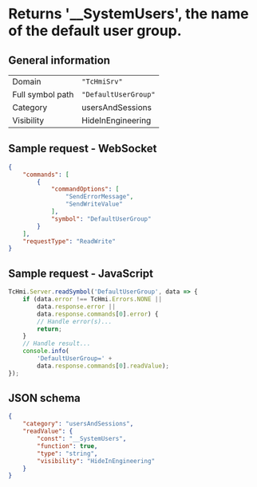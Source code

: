 # Returns '__SystemUsers', the name of the default user group.

## General information

|  |  |
| - | - |
| Domain | `"TcHmiSrv"` |
| Full symbol path | `"DefaultUserGroup"` |
| Category | usersAndSessions |
| Visibility | HideInEngineering |

## Sample request - WebSocket

```json
{
    "commands": [
        {
            "commandOptions": [
                "SendErrorMessage",
                "SendWriteValue"
            ],
            "symbol": "DefaultUserGroup"
        }
    ],
    "requestType": "ReadWrite"
}
```

## Sample request - JavaScript

```javascript
TcHmi.Server.readSymbol('DefaultUserGroup', data => {
    if (data.error !== TcHmi.Errors.NONE ||
        data.response.error ||
        data.response.commands[0].error) {
        // Handle error(s)...
        return;
    }
    // Handle result...
    console.info(
        'DefaultUserGroup=' +
        data.response.commands[0].readValue);
});
```

## JSON schema

```json
{
    "category": "usersAndSessions",
    "readValue": {
        "const": "__SystemUsers",
        "function": true,
        "type": "string",
        "visibility": "HideInEngineering"
    }
}
```
